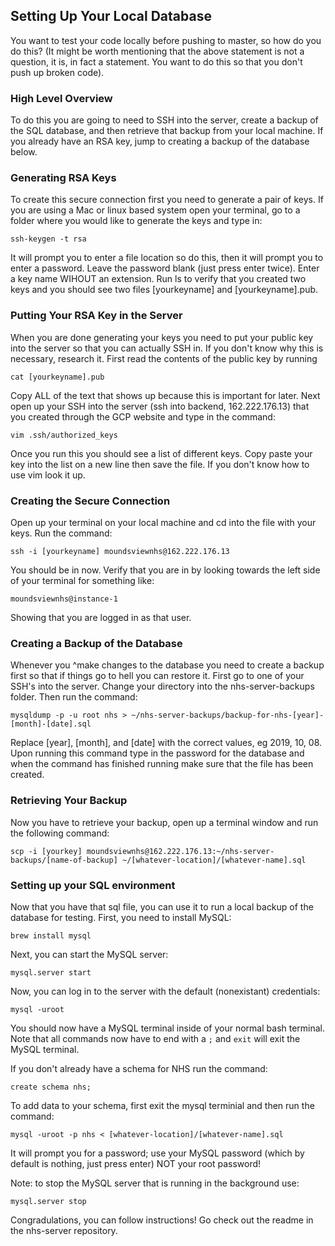 ## Setting Up Your Local Database

You want to test your code locally before pushing to master, so how do you do this? (It might be worth mentioning that the above statement is not a question, it is, in fact a statement. You want to do this so that you don't push up broken code).

### High Level Overview

To do this you are going to need to SSH into the server, create a backup of the SQL database, and then retrieve that backup from your local machine. If you already have an RSA key, jump to creating a backup of the database below.

### Generating RSA Keys

To create this secure connection first you need to generate a pair of keys. If you are using a Mac or linux based system open your terminal, go to a folder where you would like to generate the keys and type in:
```
ssh-keygen -t rsa
```
It will prompt you to enter a file location so do this, then it will prompt you to enter a password. Leave the password blank (just press enter twice). Enter a key name WIHOUT an extension. Run ls to verify that you created two keys and you should see two files [yourkeyname] and [yourkeyname].pub.

### Putting Your RSA Key in the Server

When you are done generating your keys you need to put your public key into the server so that you can actually SSH in. If you don't know why this is necessary, research it. First read the contents of the public key by running
```
cat [yourkeyname].pub
```
Copy ALL of the text that shows up because this is important for later. Next open up your SSH into the server (ssh into backend, 162.222.176.13) that you created through the GCP website and type in the command:
```
vim .ssh/authorized_keys
```
Once you run this you should see a list of different keys. Copy paste your key into the list on a new line then save the file. If you don't know how to use vim look it up.

### Creating the Secure Connection

Open up your terminal on your local machine and cd into the file with your keys. Run the command:
```
ssh -i [yourkeyname] moundsviewnhs@162.222.176.13
```
You should be in now. Verify that you are in by looking towards the left side of your terminal for something like:
```
moundsviewnhs@instance-1
```
Showing that you are logged in as that user.

### Creating a Backup of the Database

Whenever you ^make changes to the database you need to create a backup first so that if things go to hell you can restore it. First go to one of your SSH's into the server. Change your directory into the nhs-server-backups folder. Then run the command:
```
mysqldump -p -u root nhs > ~/nhs-server-backups/backup-for-nhs-[year]-[month]-[date].sql
```
Replace [year], [month], and [date] with the correct values, eg 2019, 10, 08. Upon running this command type in the password for the database and when the command has finished running make sure that the file has been created.

### Retrieving Your Backup

Now you have to retrieve your backup, open up a terminal window and run the following command:
```
scp -i [yourkey] moundsviewnhs@162.222.176.13:~/nhs-server-backups/[name-of-backup] ~/[whatever-location]/[whatever-name].sql
```

### Setting up your SQL environment

Now that you have that sql file, you can use it to run a local backup of the database for testing. 
First, you need to install MySQL:
```
brew install mysql
```
Next, you can start the MySQL server:
```
mysql.server start
```
Now, you can log in to the server with the default (nonexistant) credentials:
```
mysql -uroot
```
You should now have a MySQL terminal inside of your normal bash terminal. Note that all commands now have to end with a `;` and `exit` will exit the MySQL terminal.

If you don't already have a schema for NHS run the command:
```
create schema nhs;
```
To add data to your schema, first exit the mysql terminial and then run the command:
```
mysql -uroot -p nhs < [whatever-location]/[whatever-name].sql
```
It will prompt you for a password; use your MySQL password (which by default is nothing, just press enter) NOT your root password!

Note: to stop the MySQL server that is running in the background use:
```
mysql.server stop
```

Congradulations, you can follow instructions! Go check out the readme in the nhs-server repository.
